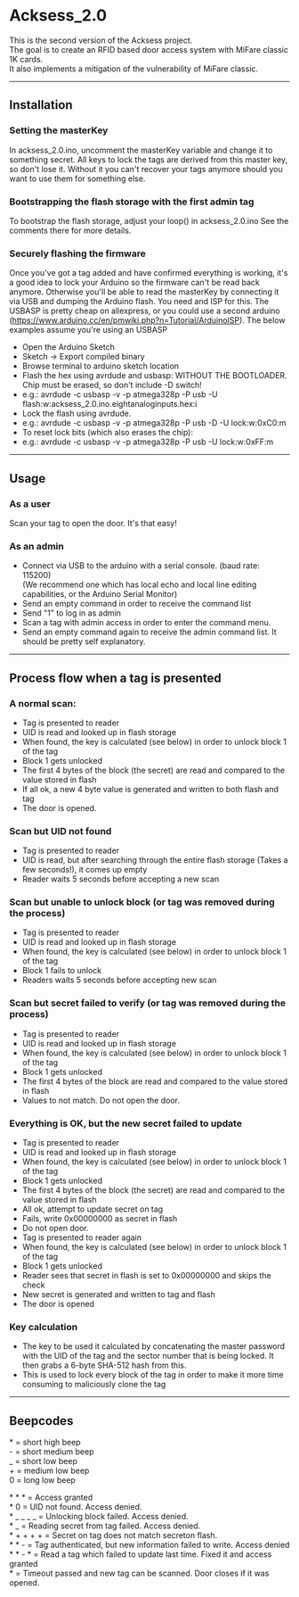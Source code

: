 # Acksess_2.0

This is the second version of the Acksess project.  
The goal is to create an RFID based door access system with MiFare classic 1K cards.  
It also implements a mitigation of the vulnerability of MiFare classic.

***
## Installation
### Setting the masterKey
In acksess_2.0.ino, uncomment the masterKey variable and change it to something secret.
All keys to lock the tags are derived from this master key, so don't lose it.
Without it you can't recover your tags anymore should you want to use them for something else.

### Bootstrapping the flash storage with the first admin tag
To bootstrap the flash storage, adjust your loop() in acksess_2.0.ino
See the comments there for more details.

### Securely flashing the firmware
Once you've got a tag added and have confirmed everything is working, it's a good idea to lock your Arduino so the firmware can't be read back anymore. Otherwise you'll be able to read the masterKey by connecting it via USB and dumping the Arduino flash.
You need and ISP for this. The USBASP is pretty cheap on aliexpress, or you could use a second arduino (https://www.arduino.cc/en/pmwiki.php?n=Tutorial/ArduinoISP). The below examples assume you're using an USBASP

- Open the Arduino Sketch
- Sketch -> Export compiled binary
- Browse terminal to arduino sketch location
- Flash the hex using avrdude and usbasp:  WITHOUT THE BOOTLOADER. Chip must be erased, so don't include -D switch!
- e.g.: avrdude -c usbasp -v -p atmega328p -P usb -U flash:w:acksess_2.0.ino.eightanaloginputs.hex:i
- Lock the flash using avrdude.
- e.g.: avrdude -c usbasp -v -p atmega328p -P usb -D -U lock:w:0xC0:m
- To reset lock bits (which also erases the chip):
- e.g.: avrdude -c usbasp -v -p atmega328p -P usb -U lock:w:0xFF:m

***
## Usage
### As a user
Scan your tag to open the door. It's that easy!

### As an admin
- Connect via USB to the arduino with a serial console. (baud rate: 115200)  
(We recommend one which has local echo and local line editing capabilities, or the Arduino Serial Monitor)
- Send an empty command in order to receive the command list
- Send "1" to log in as admin
- Scan a tag with admin access in order to enter the command menu.
- Send an empty command again to receive the admin command list. It should be pretty self explanatory.

***
## Process flow when a tag is presented
### A normal scan:  
- Tag is presented to reader
- UID is read and looked up in flash storage
- When found, the key is calculated (see below) in order to unlock block 1 of the tag
- Block 1 gets unlocked
- The first 4 bytes of the block (the secret) are read and compared to the value stored in flash
- If all ok, a new 4 byte value is generated and written to both flash and tag
- The door is opened.

### Scan but UID not found
- Tag is presented to reader
- UID is read, but after searching through the entire flash storage (Takes a few seconds!), it comes up empty
- Reader waits 5 seconds before accepting a new scan

### Scan but unable to unlock block (or tag was removed during the process)
- Tag is presented to reader
- UID is read and looked up in flash storage
- When found, the key is calculated (see below) in order to unlock block 1 of the tag
- Block 1 fails to unlock
- Readers waits 5 seconds before accepting new scan

### Scan but secret failed to verify (or tag was removed during the process)
- Tag is presented to reader
- UID is read and looked up in flash storage
- When found, the key is calculated (see below) in order to unlock block 1 of the tag
- Block 1 gets unlocked
- The first 4 bytes of the block are read and compared to the value stored in flash
- Values to not match. Do not open the door.

### Everything is OK, but the new secret failed to update
- Tag is presented to reader
- UID is read and looked up in flash storage
- When found, the key is calculated (see below) in order to unlock block 1 of the tag
- Block 1 gets unlocked
- The first 4 bytes of the block (the secret) are read and compared to the value stored in flash
- All ok, attempt to update secret on tag
- Fails, write 0x00000000 as secret in flash
- Do not open door.
- Tag is presented to reader again
- When found, the key is calculated (see below) in order to unlock block 1 of the tag
- Block 1 gets unlocked
- Reader sees that secret in flash is set to 0x00000000 and skips the check
- New secret is generated and written to tag and flash
- The door is opened

### Key calculation
- The key to be used it calculated by concatenating the master password with the UID of the tag and the sector number that is being locked. It then grabs a 6-byte SHA-512 hash from this.  
- This is used to lock every block of the tag in order to make it more time consuming to maliciously clone the tag

---
## Beepcodes
\* = short high beep  
\- = short medium beep  
\_ = short low beep  
\+ = medium low beep  
0 = long low beep  

\* \* \* = Access granted  
\* 0 = UID not found. Access denied.  
\* \_ \_ \_ \_ = Unlocking block failed. Access denied.  
\* \_ = Reading secret from tag failed. Access denied.  
\* \+ \+ \+ \+ = Secret on tag does not match secreton flash.  
\* \* \- = Tag authenticated, but new information failed to write. Access denied  
\* \* \- \* = Read a tag which failed to update last time. Fixed it and access granted  
\* = Timeout passed and new tag can be scanned. Door closes if it was opened.
